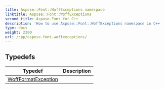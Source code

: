 ```yaml
---
title: Aspose::Font::WoffExceptions namespace
linktitle: Aspose::Font::WoffExceptions
second_title: Aspose.Font for C++
description: 'How to use Aspose::Font::WoffExceptions namespace in C++.'
type: docs
weight: 2300
url: /cpp/aspose.font.woffexceptions/
---
```




## Typedefs

| Typedef | Description |
| --- | --- |
| [WoffFormatException](./woffformatexception/) |  |
